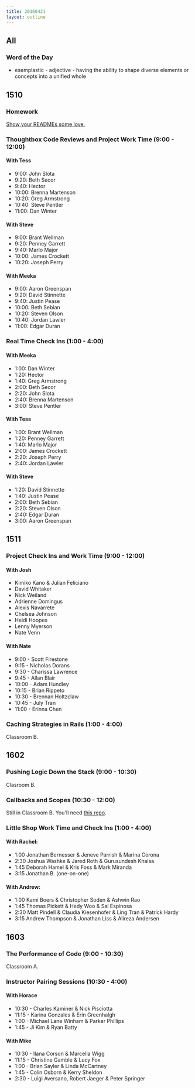```yaml
---
title: 20160421
layout: outline
---
```


## All

### Word of the Day
* esemplastic - adjective - having the ability to shape diverse elements
or concepts into a unified whole


## 1510

### Homework

[Show your READMEs some love.](https://gist.github.com/rrgayhart/91bba7bb39ea60136e5c)

### Thoughtbox Code Reviews and Project Work Time (9:00 - 12:00)

#### With Tess

- 9:00:  John Slota
- 9:20:  Beth Secor
- 9:40:  Hector
- 10:00: Brenna Martenson
- 10:20: Greg Armstrong
- 10:40: Steve Pentler
- 11:00: Dan Winter

#### With Steve

- 9:00:  Brant Wellman
- 9:20:  Penney Garrett
- 9:40:  Marlo Major
- 10:00: James Crockett
- 10:20: Joseph Perry

#### With Meeka

- 9:00:  Aaron Greenspan
- 9:20:  David Stinnette
- 9:40:  Justin Pease
- 10:00: Beth Sebian
- 10:20: Steven Olson
- 10:40: Jordan Lawler
- 11:00: Edgar Duran

### Real Time Check Ins (1:00 - 4:00)

#### With Meeka

- 1:00: Dan Winter
- 1:20: Hector
- 1:40: Greg Armstrong
- 2:00: Beth Secor
- 2:20: John Slota
- 2:40: Brenna Martenson
- 3:00: Steve Pentler

#### With Tess

- 1:00: Brant Wellman
- 1:20: Penney Garrett
- 1:40: Marlo Major
- 2:00: James Crockett
- 2:20: Joseph Perry
- 2:40: Jordan Lawler

#### With Steve

- 1:20: David Stinnette
- 1:40: Justin Pease
- 2:00: Beth Sebian
- 2:20: Steven Olson
- 2:40: Edgar Duran
- 3:00: Aaron Greenspan

## 1511

### Project Check Ins and Work Time (9:00 - 12:00)

#### With Josh

- Kimiko Kano & Julian Feliciano
- David Whitaker
- Nick Weiland
- Adrienne Domingus
- Alexis Navarrete
- Chelsea Johnson
- Heidi Hoopes
- Lenny Myerson
- Nate Venn

#### With Nate

- 9:00 - Scott Firestone
- 9:15 - Nicholas Dorans
- 9:30 - Charissa Lawrence
- 9:45 - Allan Blair
- 10:00 - Adam Hundley
- 10:15 - Brian Rippeto
- 10:30 - Brennan Holtzclaw
- 10:45 - July Tran
- 11:00 - Erinna Chen

### Caching Strategies in Rails (1:00 - 4:00)

Classroom B.


## 1602

### Pushing Logic Down the Stack (9:00 - 10:30)

Clasroom B.

### Callbacks and Scopes (10:30 - 12:00)

Still in Classroom B. You'll need [this repo](https://github.com/rwarbelow/turing-scholarbot).

### Little Shop Work Time and Check Ins (1:00 - 4:00)

#### With Rachel:

* 1:00 Jonathan Bernesser & Jeneve Parrish & Marina Corona
* 2:30 Joshua Washke & Jared Roth & Gurusundesh Khalsa
* 1:45 Deborah Hamel & Kris Foss & Mark Miranda
* 3:15 Jonathan B. (one-on-one)

#### With Andrew:

* 1:00 Kami Boers & Christopher Soden & Ashwin Rao
* 1:45 Thomas Pickett & Hedy Woo & Sal Espinosa
* 2:30 Matt Pindell & Claudia Kiesenhofer & Ling Tran & Patrick Hardy
* 3:15 Andrew Thompson & Jonathan Liss & Alireza Andersen

## 1603

### The Performance of Code (9:00 - 10:30)

Classroom A.

### Instructor Pairing Sessions (10:30 - 4:00)

#### With Horace
* 10:30 - Charles Kaminer & Nick Pisciotta
* 11:15 - Karina Gonzales & Erin Greenhalgh
* 1:00 - Michael Lane Winham & Parker Phillips
* 1:45 - Ji Kim & Ryan Batty

#### With Mike
* 10:30 - Ilana Corson & Marcella Wigg
* 11:15 - Christine Gamble & Lucy Fox
* 1:00 - Brian Sayler & Linda McCartney
* 1:45 - Colin Osborn & Kerry Sheldon
* 2:30 - Luigi Aversano, Robert Jaeger & Peter Springer
